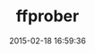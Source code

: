 ---
layout: post
title:  "ffprober"
repo:   "beanieboi/ffprober"
date:   2015-02-18 16:59:36
gemurl: https://github.com/beanieboi/ffprober
---